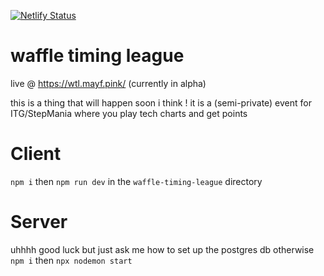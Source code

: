 [![Netlify Status](https://api.netlify.com/api/v1/badges/ab3e3ac5-a452-4e6f-b363-25b0fc068cd3/deploy-status)](https://app.netlify.com/sites/waffle-timing-league/deploys)

# waffle timing league  
live @ https://wtl.mayf.pink/ (currently in alpha)  

this is a thing that will happen soon i think !
it is a (semi-private) event for ITG/StepMania where you play tech charts and get points

# Client
`npm i` then `npm run dev` in the `waffle-timing-league` directory

# Server
uhhhh good luck but just ask me how to set up the postgres db
otherwise `npm i` then `npx nodemon start` 
